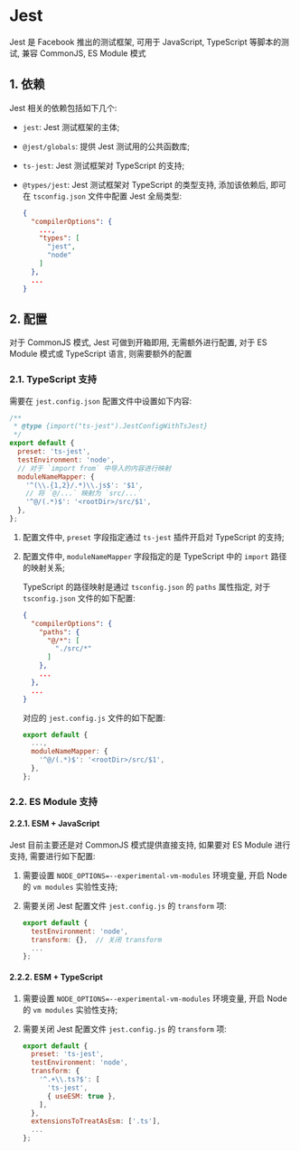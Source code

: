 # Jest

Jest 是 Facebook 推出的测试框架, 可用于 JavaScript, TypeScript 等脚本的测试, 兼容 CommonJS, ES Module 模式

## 1. 依赖

Jest 相关的依赖包括如下几个:

- `jest`: Jest 测试框架的主体;
- `@jest/globals`: 提供 Jest 测试用的公共函数库;
- `ts-jest`: Jest 测试框架对 TypeScript 的支持;
- `@types/jest`: Jest 测试框架对 TypeScript 的类型支持, 添加该依赖后, 即可在 `tsconfig.json` 文件中配置 Jest 全局类型:

  ```json
  {
    "compilerOptions": {
      ...,
      "types": [
        "jest",
        "node"
      ]
    },
    ...
  }
  ```

## 2. 配置

对于 CommonJS 模式, Jest 可做到开箱即用, 无需额外进行配置, 对于 ES Module 模式或 TypeScript 语言, 则需要额外的配置

### 2.1. TypeScript 支持

需要在 `jest.config.json` 配置文件中设置如下内容:

```js
/**
 * @type {import("ts-jest").JestConfigWithTsJest}
 */
export default {
  preset: 'ts-jest',
  testEnvironment: 'node',
  // 对于 `import from` 中导入的内容进行映射
  moduleNameMapper: {
    '^(\\.{1,2}/.*)\\.js$': '$1',
    // 将 `@/...` 映射为 `src/...`
    '^@/(.*)$': '<rootDir>/src/$1',
  },
};
```

1. 配置文件中, `preset` 字段指定通过 `ts-jest` 插件开启对 TypeScript 的支持;
2. 配置文件中, `moduleNameMapper` 字段指定的是 TypeScript 中的 `import` 路径的映射关系;

    TypeScript 的路径映射是通过 `tsconfig.json` 的 `paths` 属性指定, 对于 `tsconfig.json` 文件的如下配置:

    ```json
    {
      "compilerOptions": {
        "paths": {
          "@/*": [
            "./src/*"
          ]
        },
        ...
      },
      ...
    }
    ```

    对应的 `jest.config.js` 文件的如下配置:

    ```js
    export default {
      ...,
      moduleNameMapper: {
        '^@/(.*)$': '<rootDir>/src/$1',
      },
    };
    ```

### 2.2. ES Module 支持

#### 2.2.1. ESM + JavaScript

Jest 目前主要还是对 CommonJS 模式提供直接支持, 如果要对 ES Module 进行支持, 需要进行如下配置:

1. 需要设置 `NODE_OPTIONS=--experimental-vm-modules` 环境变量, 开启 Node 的 `vm modules` 实验性支持;
2. 需要关闭 Jest 配置文件 `jest.config.js` 的 `transform` 项:

    ```js
    export default {
      testEnvironment: 'node',
      transform: {},  // 关闭 transform
      ...
    };
    ```

#### 2.2.2. ESM + TypeScript

1. 需要设置 `NODE_OPTIONS=--experimental-vm-modules` 环境变量, 开启 Node 的 `vm modules` 实验性支持;
2. 需要关闭 Jest 配置文件 `jest.config.js` 的 `transform` 项:

    ```js
    export default {
      preset: 'ts-jest',
      testEnvironment: 'node',
      transform: {
        '^.+\\.ts?$': [
          'ts-jest',
          { useESM: true },
        ],
      },
      extensionsToTreatAsEsm: ['.ts'],
      ...
    };
    ```
